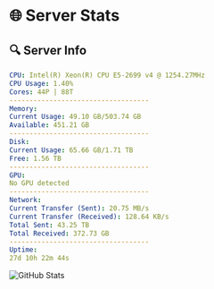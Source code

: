 # 🌐 Server Stats
## 🔍 Server Info
```yaml
CPU: Intel(R) Xeon(R) CPU E5-2699 v4 @ 1254.27MHz
CPU Usage: 1.40%
Cores: 44P | 88T
-----------------------------------
Memory:
Current Usage: 49.10 GB/503.74 GB
Available: 451.21 GB
-----------------------------------
Disk:
Current Usage: 65.66 GB/1.71 TB
Free: 1.56 TB
-----------------------------------
GPU:
No GPU detected
-----------------------------------
Network:
Current Transfer (Sent): 20.75 MB/s
Current Transfer (Received): 128.64 KB/s
Total Sent: 43.25 TB
Total Received: 372.73 GB
-----------------------------------
Uptime:
27d 10h 22m 44s
```
![GitHub Stats](https://img.shields.io/badge/Updated-2025-04-04_07:45:33-blue)